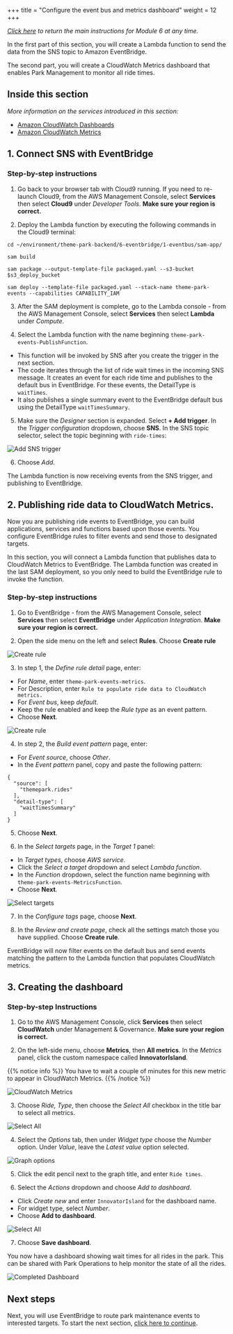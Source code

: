 +++
title = "Configure the event bus and metrics dashboard"
weight = 12
+++

*[Click here](./0-overview.html) to return the main instructions for Module 6 at any time.*

In the first part of this section, you will create a Lambda function to send the data from the SNS topic to Amazon EventBridge.

The second part, you will create a CloudWatch Metrics dashboard that enables Park Management to monitor all ride times.

## Inside this section

*More information on the services introduced in this section:*
* [Amazon CloudWatch Dashboards](https://docs.aws.amazon.com/AmazonCloudWatch/latest/monitoring/CloudWatch_Dashboards.html)
* [Amazon CloudWatch Metrics](https://docs.aws.amazon.com/AmazonCloudWatch/latest/monitoring/working_with_metrics.html)

## 1. Connect SNS with EventBridge

### Step-by-step instructions ###

1. Go back to your browser tab with Cloud9 running. If you need to re-launch Cloud9, from the AWS Management Console, select **Services** then select **Cloud9** under *Developer Tools*. **Make sure your region is correct.**

2. Deploy the Lambda function by executing the following commands in the Cloud9 terminal:
```
cd ~/environment/theme-park-backend/6-eventbridge/1-eventbus/sam-app/

sam build

sam package --output-template-file packaged.yaml --s3-bucket $s3_deploy_bucket

sam deploy --template-file packaged.yaml --stack-name theme-park-events --capabilities CAPABILITY_IAM
```
3. After the SAM deployment is complete, go to the Lambda console - from the AWS Management Console, select **Services** then select **Lambda** under *Compute*.

4. Select the Lambda function with the name beginning `theme-park-events-PublishFunction`.

- This function will be invoked by SNS after you create the trigger in the next section.
- The code iterates through the list of ride wait times in the incoming SNS message. It creates an event for each ride time and publishes to the default bus in EventBridge. For these events, the DetailType is `waitTimes`.
- It also publishes a single summary event to the EventBridge default bus using the DetailType `waitTimesSummary`.

5. Make sure the *Designer* section is expanded. Select **+ Add trigger**. In the *Trigger configuration* dropdown, choose **SNS**. In the SNS topic selector, select the topic beginning with `ride-times`:

![Add SNS trigger](/images/2-realtime-lambda2b.png)

6. Choose *Add*.

The Lambda function is now receiving events from the SNS trigger, and publishing to EventBridge.

## 2. Publishing ride data to CloudWatch Metrics.

Now you are publishing ride events to EventBridge, you can build applications, services and functions based upon those events. You configure EventBridge rules to filter events and send those to designated targets.

In this section, you will connect a Lambda function that publishes data to CloudWatch Metrics to EventBridge. The Lambda function was created in the last SAM deployment, so you only need to build the EventBridge rule to invoke the function.

### Step-by-step instructions ###

1. Go to EventBridge - from the AWS Management Console, select **Services** then select **EventBridge** under *Application Integration*. **Make sure your region is correct.**

2. Open the side menu on the left and select **Rules**. Choose **Create rule**

![Create rule](/images/module6-1-eventbridge-1.png)

3. In step 1, the *Define rule detail* page, enter:
- For *Name*, enter `theme-park-events-metrics`.
- For Description, enter `Rule to populate ride data to CloudWatch metrics.`
- For *Event bus*, keep *default*.
- Keep the rule enabled and keep the *Rule type* as an event pattern.
- Choose **Next**.

![Create rule](/images/module6-1-eventbridge-rule1.png)

4. In step 2, the *Build event pattern* page, enter:
- For *Event source*, choose *Other*.
- In the *Event pattern* panel, copy and paste the following pattern:

```
{
  "source": [
    "themepark.rides"
  ],
  "detail-type": [
    "waitTimesSummary"
  ]
}
```
5. Choose **Next**.

6. In the *Select targets* page, in the *Target 1* panel:
- In *Target types*, choose *AWS service*.
- Click the *Select a target* dropdown and select *Lambda function*.
- In the *Function* dropdown, select the function name beginning with `theme-park-events-MetricsFunction`.
- Choose **Next**.

![Select targets](/images/module6-1-eventbridge-3.png)

7. In the *Configure tags* page, choose **Next**.

8. In the *Review and create page*, check all the settings match those you have supplied. Choose **Create rule**.

EventBridge will now filter events on the default bus and send events matching the pattern to the Lambda function that populates CloudWatch metrics.

## 3. Creating the dashboard

### Step-by-step Instructions ###

1. Go to the AWS Management Console, click **Services** then select **CloudWatch** under Management & Governance. **Make sure your region is correct.**

2. On the left-side menu, choose **Metrics**, then **All metrics**. In the *Metrics* panel, click the custom namespace called **InnovatorIsland**.

{{% notice info %}}
You have to wait a couple of minutes for this new metric to appear in CloudWatch Metrics.
{{% /notice %}}

![CloudWatch Metrics](/images/module6-1-cloudwatch1.png)

3. Choose *Ride, Type*, then choose the *Select All* checkbox in the title bar to select all metrics.

![Select All](/images/module6-1-cloudwatch2.png)

4. Select the *Options* tab, then under *Widget type* choose the *Number* option. Under *Value*, leave the *Latest value* option selected.

![Graph options](/images/module6-1-cloudwatch3.png)

5. Click the edit pencil next to the graph title, and enter `Ride times`.

6. Select the *Actions* dropdown and choose *Add to dashboard*.

- Click *Create new* and enter `InnovatorIsland` for the dashboard name.
- For widget type, select *Number*.
- Choose **Add to dashboard**.

![Select All](/images/module6-1-cloudwatch4.png)

7. Choose **Save dashboard**.

You now have a dashboard showing wait times for all rides in the park. This can be shared with Park Operations to help monitor the state of all the rides.

![Completed Dashboard](/images/module6-1-cloudwatch5.png)

## Next steps

Next, you will use EventBridge to route park maintenance events to interested targets. To start the next section, [click here to continue](./2-maintenance.html).

